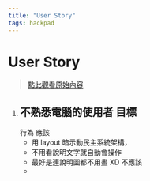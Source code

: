 ```yaml
---
title: "User Story"
tags: hackpad
---
```


# User Story

> [點此觀看原始內容](https://g0v.hackpad.tw/RiAHaWLupDX)


1.  不熟悉電腦的使用者
    目標
    -
    行為
    應該
    - 用 layout 暗示動民主系統架構，
    - 不用看說明文字就自動會操作
    - 最好是連說明圖都不用畫 XD
    不應該
    -


